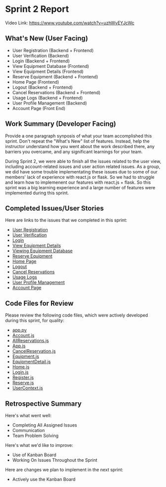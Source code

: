 # Sprint 2 Report 
Video Link: https://www.youtube.com/watch?v=uzhWvEYJcWc
## What's New (User Facing)
 * User Registration (Backend + Frontend)
 * User Verification (Backend)
 * Login (Backend + Frontend)
 * View Equipment Database (Frontend)
 * View Equipment Details (Frontend)
 * Reserve Equipment (Backend + Frontend)
 * Home Page (Frontend)
 * Logout (Backend + Frontend)
 * Cancel Reservations (Backend + Frontend)
 * Usage Logs (Backend + Frontend)
 * User Profile Management (Backend)
 * Account Page (Front End)

## Work Summary (Developer Facing)
Provide a one paragraph synposis of what your team accomplished this sprint. Don't repeat the "What's New" list of features. Instead, help the instructor understand how you went about the work described there, any barriers you overcame, and any significant learnings for your team.

During Sprint 2, we were able to finish all the issues related to the user view, including account-related issues and user action related issues. As a group, we did have some trouble implementating these issues due to some of our members' lack of experience with react.js or flask. So we had to struggle and learn how to implemenent our features with react.js + flask. So this sprint was a big learning experience and a large number of features were implemented during this sprint.

## Completed Issues/User Stories
Here are links to the issues that we completed in this sprint:

 * [User Registration](https://github.com/j3erdman/CPTS-451-Group-Project/issues/1)
 * [User Verification](https://github.com/j3erdman/CPTS-451-Group-Project/issues/2)
 * [Login](https://github.com/j3erdman/CPTS-451-Group-Project/issues/3)
 * [View Equipment Details](https://github.com/j3erdman/CPTS-451-Group-Project/issues/5)
 * [Viewing Equipment Database](https://github.com/j3erdman/CPTS-451-Group-Project/issues/23)
 * [Reserve Equipment](https://github.com/j3erdman/CPTS-451-Group-Project/issues/8)
 * [Home Page](https://github.com/j3erdman/CPTS-451-Group-Project/issues/22)
 * [Logout](https://github.com/j3erdman/CPTS-451-Group-Project/issues/4)
 * [Cancel Reservations](https://github.com/j3erdman/CPTS-451-Group-Project/issues/9)
 * [Usage Logs](https://github.com/j3erdman/CPTS-451-Group-Project/issues/10)
 * [User Profile Management](https://github.com/j3erdman/CPTS-451-Group-Project/issues/14)
 * [Account Page](https://github.com/j3erdman/CPTS-451-Group-Project/issues/24)

## Code Files for Review
Please review the following code files, which were actively developed during this sprint, for quality:
 * [app.py](https://github.com/j3erdman/CPTS-451-Group-Project/blob/main/Project_Code/Backend/app.py)
 * [Account.js](https://github.com/j3erdman/CPTS-451-Group-Project/blob/main/Project_Code/Frontend/app/src/Account.js)
 * [AllReservations.js](https://github.com/j3erdman/CPTS-451-Group-Project/blob/main/Project_Code/Frontend/app/src/AllReservations.js)
 * [App.js](https://github.com/j3erdman/CPTS-451-Group-Project/blob/main/Project_Code/Frontend/app/src/App.js)
 * [CancelReservation.js](https://github.com/j3erdman/CPTS-451-Group-Project/blob/main/Project_Code/Frontend/app/src/CancelReservation.js)
 * [Equipment.js](https://github.com/j3erdman/CPTS-451-Group-Project/blob/main/Project_Code/Frontend/app/src/Equipment.js)
 * [EquipmentDetail.js](https://github.com/j3erdman/CPTS-451-Group-Project/blob/main/Project_Code/Frontend/app/src/EquipmentDetail.js)
 * [Home.js](https://github.com/j3erdman/CPTS-451-Group-Project/blob/main/Project_Code/Frontend/app/src/Home.js)
 * [Login.js](https://github.com/j3erdman/CPTS-451-Group-Project/blob/main/Project_Code/Frontend/app/src/Login.js)
 * [Register.js](https://github.com/j3erdman/CPTS-451-Group-Project/blob/main/Project_Code/Frontend/app/src/Register.js)
 * [Reserve.js](https://github.com/j3erdman/CPTS-451-Group-Project/blob/main/Project_Code/Frontend/app/src/Reserve.js)
 * [UserContext.js](https://github.com/j3erdman/CPTS-451-Group-Project/blob/main/Project_Code/Frontend/app/src/UserContext.js)
 
## Retrospective Summary
Here's what went well:
  * Completing All Assigned Issues
  * Communication
  * Team Problem Solving
 
Here's what we'd like to improve:
   * Use of Kanban Board
   * Working On Issues Throughout the Sprint
  
Here are changes we plan to implement in the next sprint:
   * Actively use the Kanban Board
